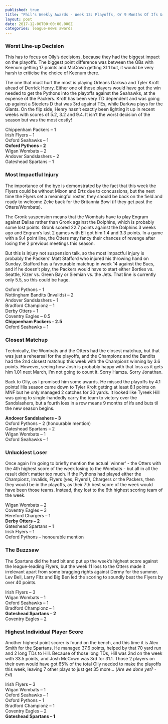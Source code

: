 ```yaml
---
published: true
title: "Phil's Weekly Awards - Week 13: Playoffs, Or 9 Months Of Ifs & Buts"
layout: post
date: 2017-12-06T00:00:00.000Z
categories: league-news awards
---
```


### Worst Line-up Decision 
 
This has to focus on Olly’s decisions, because they had the biggest impact on the playoffs. The biggest point difference was between the QBs with Keenum getting 17 points and McCown getting 31.1 but, it would be very harsh to criticise the choice of Keenum there. 

The one that must hurt the most is playing Orleans Darkwa and Tyler Kroft ahead of Derrick Henry. Either one of those players would have got the win needed to get the Pythons into the playoffs against the Seahawks, at the expense of the Packers. Kroft has been very TD dependent and was going up against a Steelers D that was 3rd against TEs, while Darkwa plays for the Giants. On the flip side, Henry hasn’t exactly been lighting it up in recent weeks with scores of 5.2, 3.2 and 9.4. It isn’t the worst decision of the season but was the most costly!

Chippenham Packers – 1  
Irish Flyers – 1  
Oxford Seahawks – 1  
**Oxford Pythons – 2**  
Wigan Wombats – 2  
Andover Sandslashers – 2  
Gateshead Spartans – 1

### Most Impactful Injury 

The importance of the bye is demonstrated by the fact that this week the Flyers could be without Mixon and Ertz due to concussions, but the next time the Flyers set a meaningful roster, they should be back on the field and ready to welcome Zeke back for the Britannia Bowl (if they get past the Otters/Wombats).

The Gronk suspension means that the Wombats have to play Engram against Dallas rather than Gronk against the Dolphins, which is probably some lost points. Gronk scored 22.7 points against the Dolphins 3 weeks ago and Engram’s last 2 games with Eli got him 1.4 and 3.3 points. In a game with a 9.4 point line, the Otters may fancy their chances of revenge after losing the 2 previous meetings this season.

But this is injury not suspension talk, so the most impactful injury is probably the Packers’ Matt Stafford who injured his throwing hand on Sunday. Stafford has a favourable matchup in week 14 against the Bucs, and if he doesn’t play, the Packers would have to start either Bortles vs. Seattle, Kizer vs. Green Bay or Siemian vs. the Jets. That line is currently only 5.5, so this could be huge.

Oxford Pythons – 1  
Nottingham Bandits (Invalids) – 2  
Andover Sandslashers – 1  
Bradford Championz – 1  
Derby Otters – 1  
Coventry Eagles – 0.5  
**Chippenham Packers – 2.5**  
Oxford Seahawks – 1

### Closest Matchup 

Technically, the Wombats and the Otters had the closest matchup, but that was just a rehearsal for the playoffs, and the Championz and the Bandits had the 2nd closest matchup this week with the Championz winning by 3.6 points. However, seeing how Josh is probably happy with that loss as it gets him 1.01 next March, I’m not going to count it. Sorry Hamza. Sorry Jonathan.

Back to Olly, as I promised him some awards. He missed the playoffs by 4.1 points! His season came down to Tyler Kroft getting at least 8.1 points on MNF but he only managed 2 catches for 30 yards. It looked like Tyreek Hill was going to single-handedly carry the team to victory over the Sandslashers, but a fourth loss in a row means 9 months of ifs and buts til the new season begins.

**Andover Sandslashers – 3**  
Oxford Pythons – 2 (honourable mention)  
Gateshead Spartans – 2  
Wigan Wombats – 1   
Oxford Seahawks – 1 

### Unluckiest Loser 

Once again I’m going to briefly mention the actual 'winner' - the Otters with the 4th highest score of the week losing to the Wombats - but all in all the result didn’t matter too much.
If the Pythons had played either the Championz, Invalids, Flyers (yes, Flyers!), Chargers or the Packers, then they would be in the playoffs, as their 7th best score of the week would have been those teams. Instead, they lost to the 6th highest scoring team of the week.

Wigan Wombats – 2  
Coventry Eagles – 3  
Hereford Chargers – 1  
**Derby Otters – 2**  
Gateshead Spartans – 1  
Irish Flyers – 1   
Oxford Pythons – honourable mention

### The Buzzsaw

The Spartans did the hard bit and put up the week’s highest score against the league-leading Flyers, but the week 11 loss to the Otters made it irrelevant apart from some bragging rights against Dermy for the summer. Lev Bell, Larry Fitz and Big Ben led the scoring to soundly beat the Flyers by over 40 points.

Irish Flyers – 3  
Wigan Wombats – 1  
Oxford Seahawks – 1  
Bradford Championz – 1  
**Gateshead Spartans – 2**  
Coventry Eagles – 2

### Highest Individual Player Score

Another highest point scorer is found on the bench, and this time it is Alex Smith for the Spartans. He managed 37.6 points, helped by that 70 yard run and 2 long TDs to Hill. Because of those long TDs, Hill was 2nd on the week with 33.5 points, and Josh McCown was 3rd for 31.1. Those 2 players on their own would have got 65% of the total Olly needed to make the playoffs this week, leaving 7 other plays to just get 35 more… (*Are we done yet? - Ed*)

Irish Flyers – 3  
Wigan Wombats – 1  
Oxford Seahawks – 1  
Oxford Pythons – 1  
Bradford Championz – 1  
Coventry Eagles – 2  
**Gateshead Spartans – 1**

